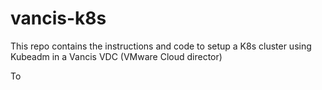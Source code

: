 # vancis-k8s
This repo contains the instructions and code to setup a K8s cluster using Kubeadm in a Vancis VDC (VMware Cloud director)

To 
